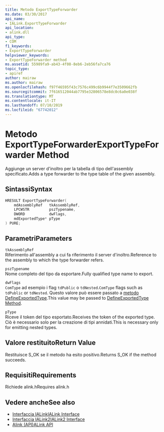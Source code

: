 ```yaml
---
title: Metodo ExportTypeForwarder
ms.date: 03/30/2017
api_name:
- IALink.ExportTypeForwarder
api_location:
- alink.dll
api_type:
- COM
f1_keywords:
- ExportTypeForwarder
helpviewer_keywords:
- ExportTypeForwarder method
ms.assetid: 55989fa9-ab43-4f08-8eb6-2eb56fa7ca76
topic_type:
- apiref
author: mairaw
ms.author: mairaw
ms.openlocfilehash: f97f46595f43c7576c499c6b9944f7e3509662fb
ms.sourcegitcommit: 7f616512044ab7795e32806578e8dc0c6a0e038f
ms.translationtype: MT
ms.contentlocale: it-IT
ms.lasthandoff: 07/10/2019
ms.locfileid: "67742012"
---
```

# <a name="exporttypeforwarder-method"></a><span data-ttu-id="04082-102">Metodo ExportTypeForwarder</span><span class="sxs-lookup"><span data-stu-id="04082-102">ExportTypeForwarder Method</span></span>
<span data-ttu-id="04082-103">Aggiunge un server d'inoltro per la tabella di tipo dell'assembly specificato.</span><span class="sxs-lookup"><span data-stu-id="04082-103">Adds a type forwarder to the type table of the given assembly.</span></span>  
  
## <a name="syntax"></a><span data-ttu-id="04082-104">Sintassi</span><span class="sxs-lookup"><span data-stu-id="04082-104">Syntax</span></span>  
  
```cpp  
HRESULT ExportTypeForwarder(  
    mdAssemblyRef   tkAssemblyRef,  
    LPCWSTR         pszTypename,  
    DWORD           dwFlags,  
    mdExportedType* pType  
) PURE;  
```  
  
## <a name="parameters"></a><span data-ttu-id="04082-105">Parametri</span><span class="sxs-lookup"><span data-stu-id="04082-105">Parameters</span></span>  
 `tkAssemblyRef`  
 <span data-ttu-id="04082-106">Riferimento all'assembly a cui fa riferimento il server d'inoltro.</span><span class="sxs-lookup"><span data-stu-id="04082-106">Reference to the assembly to which the type forwarder refers.</span></span>  
  
 `pszTypename`  
 <span data-ttu-id="04082-107">Nome completo del tipo da esportare.</span><span class="sxs-lookup"><span data-stu-id="04082-107">Fully qualified type name to export.</span></span>  
  
 `dwFlags`  
 <span data-ttu-id="04082-108">`ComType` ad esempio i flag `tdPublic` o `tdNested`.</span><span class="sxs-lookup"><span data-stu-id="04082-108">`ComType` flags such as `tdPublic` or `tdNested`.</span></span> <span data-ttu-id="04082-109">Questo valore può essere passato a [metodo DefineExportedType](../../../../docs/framework/unmanaged-api/metadata/imetadataassemblyemit-defineexportedtype-method.md).</span><span class="sxs-lookup"><span data-stu-id="04082-109">This value may be passed to [DefineExportedType Method](../../../../docs/framework/unmanaged-api/metadata/imetadataassemblyemit-defineexportedtype-method.md).</span></span>  
  
 `pType`  
 <span data-ttu-id="04082-110">Riceve il token del tipo esportato.</span><span class="sxs-lookup"><span data-stu-id="04082-110">Receives the token of the exported type.</span></span> <span data-ttu-id="04082-111">Ciò è necessario solo per la creazione di tipi annidati.</span><span class="sxs-lookup"><span data-stu-id="04082-111">This is necessary only for emitting nested types.</span></span>  
  
## <a name="return-value"></a><span data-ttu-id="04082-112">Valore restituito</span><span class="sxs-lookup"><span data-stu-id="04082-112">Return Value</span></span>  
 <span data-ttu-id="04082-113">Restituisce S_OK se il metodo ha esito positivo.</span><span class="sxs-lookup"><span data-stu-id="04082-113">Returns S_OK if the method succeeds.</span></span>  
  
## <a name="requirements"></a><span data-ttu-id="04082-114">Requisiti</span><span class="sxs-lookup"><span data-stu-id="04082-114">Requirements</span></span>  
 <span data-ttu-id="04082-115">Richiede alink.h</span><span class="sxs-lookup"><span data-stu-id="04082-115">Requires alink.h</span></span>  
  
## <a name="see-also"></a><span data-ttu-id="04082-116">Vedere anche</span><span class="sxs-lookup"><span data-stu-id="04082-116">See also</span></span>

- [<span data-ttu-id="04082-117">Interfaccia IALink</span><span class="sxs-lookup"><span data-stu-id="04082-117">IALink Interface</span></span>](../../../../docs/framework/unmanaged-api/alink/ialink-interface.md)
- [<span data-ttu-id="04082-118">Interfaccia IALink2</span><span class="sxs-lookup"><span data-stu-id="04082-118">IALink2 Interface</span></span>](../../../../docs/framework/unmanaged-api/alink/ialink2-interface.md)
- [<span data-ttu-id="04082-119">Alink (API)</span><span class="sxs-lookup"><span data-stu-id="04082-119">ALink API</span></span>](../../../../docs/framework/unmanaged-api/alink/index.md)
